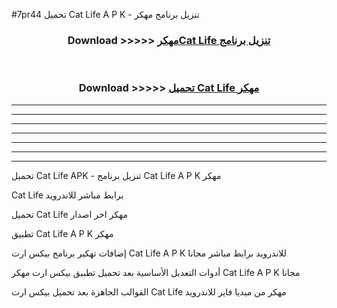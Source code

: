 #7pr44 تحميل Cat Life  A P K - تنزيل برنامج مهكر



<div align="center">
<h3>Download >>>>> <a href="https://runaway1.web.app/?sq=Cat Life ">مهكرCat Life  تنزيل برنامج</a></h3><br>

<h3>Download >>>>> <a href="https://runaway1.web.app/?sq=Cat Life ">تحميل Cat Life  مهكر</a></h3>
</div>


----------------------------------------------------------

----------------------------------------------------------

----------------------------------------------------------

----------------------------------------------------------

----------------------------------------------------------

----------------------------------------------------------

----------------------------------------------------------

تحميل Cat Life  APK - تنزيل برنامج Cat Life  A P K مهكر

Cat Life  برابط مباشر للاندرويد

تحميل Cat Life  مهكر اخر اصدار

تطبيق Cat Life  A P K مهكر

إضافات تهكير برنامج بيكس ارت Cat Life  A P K للاندرويد برابط مباشر مجانا

أدوات التعديل الأساسية بعد تحميل تطبيق بيكس ارت مهكر Cat Life  A P K مجانا

القوالب الجاهزة بعد تحميل بيكس ارت Cat Life  مهكر من ميديا فاير للاندرويد


